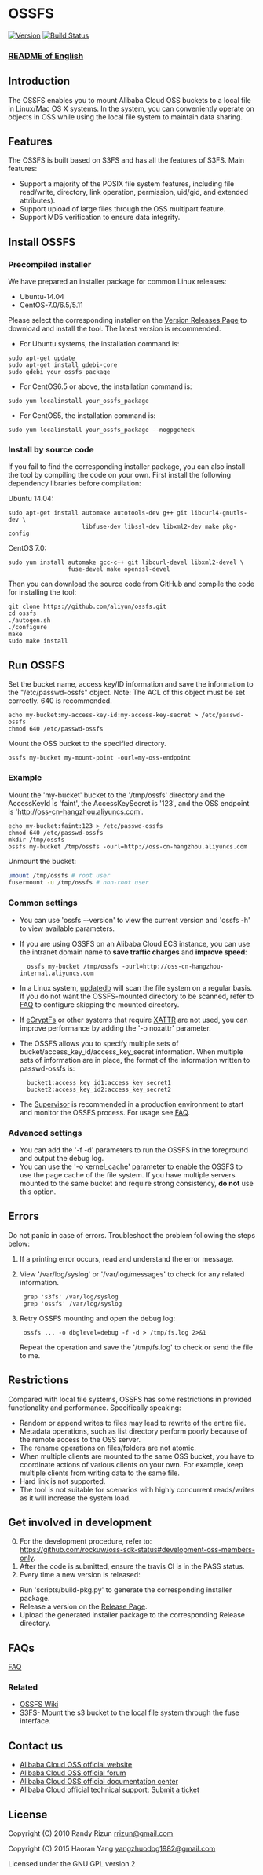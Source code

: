 # OSSFS

[![Version](https://badge.fury.io/gh/aliyun%2Fossfs.svg)][releases]
[![Build Status](https://travis-ci.org/aliyun/ossfs.svg?branch=master)](https://travis-ci.org/aliyun/ossfs?branch=master)

### [README of English](https://github.com/aliyun/ossfs/blob/master/README.md)

## Introduction

The OSSFS enables you to mount Alibaba Cloud OSS buckets to a local file in Linux/Mac OS X systems. 
In the system, you can conveniently operate on objects in OSS while using the local file system to maintain data sharing. 

## Features

The OSSFS is built based on S3FS and has all the features of S3FS. Main features:

* Support a majority of the POSIX file system features, including file read/write, directory, link operation, permission, 
  uid/gid, and extended attributes). 
* Support upload of large files through the OSS multipart feature. 
* Support MD5 verification to ensure data integrity. 

## Install OSSFS

### Precompiled installer

We have prepared an installer package for common Linux releases: 

- Ubuntu-14.04
- CentOS-7.0/6.5/5.11

Please select the corresponding installer on the [Version Releases Page][Releases] to download and install the tool. The latest version is recommended. 

- For Ubuntu systems, the installation command is: 

```
sudo apt-get update
sudo apt-get install gdebi-core
sudo gdebi your_ossfs_package
```

- For CentOS6.5 or above, the installation command is: 

```
sudo yum localinstall your_ossfs_package
```

- For CentOS5, the installation command is: 

```
sudo yum localinstall your_ossfs_package --nogpgcheck
```

### Install by source code

If you fail to find the corresponding installer package, you can also install the tool by compiling the code on your own. First install the following dependency libraries before compilation: 

Ubuntu 14.04: 

```
sudo apt-get install automake autotools-dev g++ git libcurl4-gnutls-dev \
                     libfuse-dev libssl-dev libxml2-dev make pkg-config
```

CentOS 7.0:

```
sudo yum install automake gcc-c++ git libcurl-devel libxml2-devel \
                 fuse-devel make openssl-devel
```

Then you can download the source code from GitHub and compile the code for installing the tool: 

```
git clone https://github.com/aliyun/ossfs.git
cd ossfs
./autogen.sh
./configure
make
sudo make install
```

## Run OSSFS

Set the bucket name, access key/ID information and save the information to the "/etc/passwd-ossfs" object. 
Note: The ACL of this object must be set correctly. 640 is recommended. 

```
echo my-bucket:my-access-key-id:my-access-key-secret > /etc/passwd-ossfs
chmod 640 /etc/passwd-ossfs
```

Mount the OSS bucket to the specified directory. 

```
ossfs my-bucket my-mount-point -ourl=my-oss-endpoint
```
### Example

Mount the 'my-bucket' bucket to the '/tmp/ossfs' directory and the AccessKeyId is 'faint', 
the AccessKeySecret is '123', and the OSS endpoint is 'http://oss-cn-hangzhou.aliyuncs.com'.

```
echo my-bucket:faint:123 > /etc/passwd-ossfs
chmod 640 /etc/passwd-ossfs
mkdir /tmp/ossfs
ossfs my-bucket /tmp/ossfs -ourl=http://oss-cn-hangzhou.aliyuncs.com
```

Unmount the bucket:

```bash
umount /tmp/ossfs # root user
fusermount -u /tmp/ossfs # non-root user
```

### Common settings

- You can use 'ossfs --version' to view the current version and 'ossfs -h' to view available parameters. 
- If you are using OSSFS on an Alibaba Cloud ECS instance, you can use the intranet domain name to **save traffic charges** and 
  **improve speed**: 

        ossfs my-bucket /tmp/ossfs -ourl=http://oss-cn-hangzhou-internal.aliyuncs.com

- In a Linux system, [updatedb][updatedb] will scan the file system on a regular basis. If you do not want the 
  OSSFS-mounted directory to be scanned, refer to [FAQ][FAQ-updatedb] to configure skipping the mounted directory. 
- If [eCryptFs][ecryptfs] or other systems that require [XATTR][xattr] are not used, you can improve performance by 
  adding the '-o noxattr' parameter. 
- The OSSFS allows you to specify multiple sets of bucket/access_key_id/access_key_secret information. When 
  multiple sets of information are in place, the format of the information written to passwd-ossfs is: 

        bucket1:access_key_id1:access_key_secret1
        bucket2:access_key_id2:access_key_secret2

- The [Supervisor][Supervisor] is recommended in a production environment to start and monitor the OSSFS process. For usage 
  see [FAQ][faq-supervisor]. 

### Advanced settings

- You can add the '-f -d' parameters to run the OSSFS in the foreground and output the debug log. 
- You can use the '-o kernel_cache' parameter to enable the OSSFS to use the page cache of the file system. 
  If you have multiple servers mounted to the same bucket and require strong consistency, **do not** use this 
  option. 

## Errors

Do not panic in case of errors. Troubleshoot the problem following the steps below: 

1. If a printing error occurs, read and understand the error message. 
2. View '/var/log/syslog' or '/var/log/messages' to check for any related information. 

        grep 's3fs' /var/log/syslog
        grep 'ossfs' /var/log/syslog

3. Retry OSSFS mounting and open the debug log: 

        ossfs ... -o dbglevel=debug -f -d > /tmp/fs.log 2>&1

    Repeat the operation and save the '/tmp/fs.log' to check or send the file to me. 

## Restrictions

Compared with local file systems, OSSFS has some restrictions in provided functionality and performance. Specifically speaking: 

* Random or append writes to files may lead to rewrite of the entire file.
* Metadata operations, such as list directory perform poorly because of the remote access to the OSS server.
* The rename operations on files/folders are not atomic.
* When multiple clients are mounted to the same OSS bucket, you have to coordinate actions of various clients on your own. For example, keep multiple clients from writing data to the same file.
* Hard link is not supported.
* The tool is not suitable for scenarios with highly concurrent reads/writes as it will increase the system load. 

## Get involved in development

0. For the development procedure, refer to: https://github.com/rockuw/oss-sdk-status#development-oss-members-only. 
1. After the code is submitted, ensure the travis CI is in the PASS status. 
2. Every time a new version is released: 
  - Run 'scripts/build-pkg.py' to generate the corresponding installer package. 
  - Release a version on the [Release Page][releases]. 
  - Upload the generated installer package to the corresponding Release directory. 

## FAQs

[FAQ](https://github.com/aliyun/ossfs/wiki/FAQ-EN)

### Related

* [OSSFS Wiki](https://github.com/aliyun/ossfs/wiki)
* [S3FS](https://github.com/s3fs-fuse/s3fs-fuse)- Mount the s3 bucket to the local file system through the fuse interface. 

## Contact us

* [Alibaba Cloud OSS official website](http://oss.aliyun.com/)
* [Alibaba Cloud OSS official forum](http://bbs.aliyun.com/thread/211.html)
* [Alibaba Cloud OSS official documentation center](http://www.aliyun.com/product/oss#Docs)
* Alibaba Cloud official technical support: [Submit a ticket](https://workorder.console.aliyun.com/#/ticket/createIndex)

## License

Copyright (C) 2010 Randy Rizun <rrizun@gmail.com>

Copyright (C) 2015 Haoran Yang <yangzhuodog1982@gmail.com>

Licensed under the GNU GPL version 2


[releases]: https://github.com/aliyun/ossfs/releases
[updatedb]: http://linux.die.net/man/8/updatedb
[faq-updatedb]: https://github.com/aliyun/ossfs/wiki/FAQ
[ecryptfs]: http://ecryptfs.org/
[xattr]: http://man7.org/linux/man-pages/man7/xattr.7.html
[supervisor]: http://supervisord.org/
[faq-supervisor]: https://github.com/aliyun/ossfs/wiki/FAQ#18

